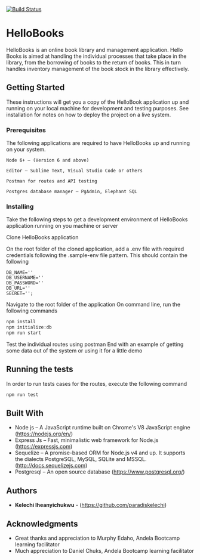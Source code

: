 [![Build Status](https://travis-ci.org/paradiskelechi/HelloBooks.svg?branch=development)](https://travis-ci.org/paradiskelechi/HelloBooks)
# HelloBooks

HelloBooks is an online book library and management application. Hello Books is aimed at handling the individual processes that take place in the library, from the borrowing of books to the return of books. This in turn handles inventory management of the book stock in the library effectively. 


## Getting Started

These instructions will get you a copy of the HelloBook application up and running on your local machine for development and testing purposes. See installation for notes on how to deploy the project on a live system.

### Prerequisites

The following applications are required to have HelloBooks up and running on your system.

```
Node 6+ – (Version 6 and above)
```
```
Editor – Sublime Text, Visual Studio Code or others
```
```
Postman for routes and API testing
```
```
Postgres database manager – PgAdmin, Elephant SQL
```


### Installing

Take the following steps to get a development environment of HelloBooks application running on you machine or server 

Clone HelloBooks application 

On the root folder of the cloned application, add a .env file with required credentials following the .sample-env file pattern. This should contain the following 

```
DB_NAME=''
DB_USERNAME=''
DB_PASSWORD=''
DB_URL=''
SECRET='';
```
Navigate to the root folder of the application
On command line, run the following commands
```javascript
npm install
npm initialize:db
npm run start
```
Test the individual routes using postman
End with an example of getting some data out of the system or using it for a little demo

## Running the tests

In order to run tests cases for the routes, execute the following command
```javascript
npm run test
```

## Built With

* Node js – A JavaScript runtime built on Chrome's V8 JavaScript engine (https://nodejs.org/en/)
* Express Js – Fast, minimalistic web framework for Node.js (https://expressjs.com)
* Sequelize – A promise-based ORM for Node.js v4 and up. It supports the dialects PostgreSQL, MySQL, SQLite and MSSQL. (http://docs.sequelizejs.com)
* Postgresql – An open source database (https://www.postgresql.org/)

## Authors

* **Kelechi Iheanyichukwu** - (https://github.com/paradiskelechi)

## Acknowledgments

* Great thanks and appreciation to Murphy Edaho, Andela Bootcamp learning facilitator
* Much appreciation to Daniel Chuks, Andela Bootcamp learning facilitator



